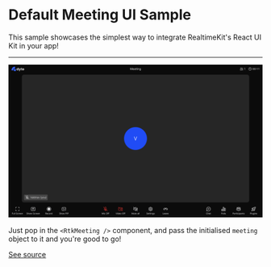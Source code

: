 # Default Meeting UI Sample

This sample showcases the simplest way to integrate RealtimeKit's React UI Kit in your app!

---

![A screenshot of the RtkMeeting component](./screenshot.png)

Just pop in the `<RtkMeeting />` component, and pass the initialised
`meeting` object to it and you're good to go!

[See source](./src/App.tsx)
